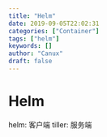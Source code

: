 ```yaml
---
title: "Helm"
date: 2019-09-05T22:02:31
categories: ["Container"]
tags: ["helm"]
keywords: []
author: "Canux"
draft: false
---
```


# Helm

helm: 客户端
tiller: 服务端